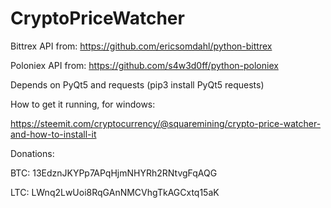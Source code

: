# CryptoPriceWatcher

Bittrex API from:
https://github.com/ericsomdahl/python-bittrex

Poloniex API from:
https://github.com/s4w3d0ff/python-poloniex


Depends on PyQt5 and requests (pip3 install PyQt5 requests)


How to get it running, for windows:

https://steemit.com/cryptocurrency/@squaremining/crypto-price-watcher-and-how-to-install-it


Donations:

  BTC: 13EdznJKYPp7APqHjmNHYRh2RNtvgFqAQG 

  LTC: LWnq2LwUoi8RqGAnNMCVhgTkAGCxtq15aK